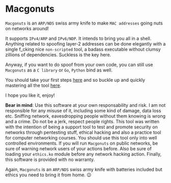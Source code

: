 # Macgonuts

``Macgonuts`` is an ``ARP/NDS`` swiss army knife to make ``MAC addresses`` going nuts on networks around!

It supports ``IPv4/ARP`` and ``IPv6/NDP``.  It intends to bring you all in a shell. Anything related to
spoofing layer-2 addresses can be done elegantly with a single f_cking nice ``non-scripted`` tool, a
badass executable without clumsy zillions of dependencies. Suckless is the key here.

Anyway, if you want to do spoof from your own code, you can still use ``Macgonuts`` as a ``C library`` or ``Go``,
``Python`` bind as well.

You should take your first steps [here](https://github.com/rafael-santiago/macgonuts/blob/main/doc/BUILD.md) and so
buckle up and quickly mastering all the tool [here](https://github.com/rafael-santiago/macgonuts/blob/main/doc/MANUAL.md).

I hope you like it, enjoy!

**Bear in mind**: Use this software at your own responsability and risk. I am not responsible for any misuse of it,
including some kind of damage, data loss etc. Sniffing network, eavesdropping people without them knowing is wrong
and a crime. Do not be a jerk, respect people rights. This tool was written with the intention of being a support
tool to test and promote security on networks through pentesting stuff, ethical hacking and also a practice tool for
computer networking courses. You should use this tool only into well controlled environments. If you will run ``Macgonuts``
on public networks, be sure of warning network users of your actions before. Also be sure of loading your ``ethics.ko``
module before any network hacking action. Finally, this software is provided with no warranty.

Again, ``Macgonuts`` is an ``ARP/NDS`` swiss army knife with batteries included but ethics you need to bring it from home.
:wink:
